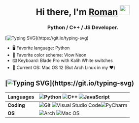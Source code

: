 <h1 align="center">Hi there, I'm <a href="https://romanche.ru/" target="_blank">Roman</a> 
<img src="https://github.com/blackcater/blackcater/raw/main/images/Hi.gif" height="32"/></h1>
<h3 align="center">Python / C++ / JS Developer.</h3>

[![Typing SVG](https://readme-typing-svg.herokuapp.com?size=30&lines=😉+About+Me:)](https://git.io/typing-svg)

- 🖥 Favorite language: Python
- 🎨 Favorite color scheme: Viow Neon
- ⌨️ Keyboard: Blade Pro with Kalih White switches
- 🐧 Current OS: Mac OS 12 (But Arch Linux in my ❤️)

[![Typing SVG](https://readme-typing-svg.herokuapp.com?size=30&lines=🔨+Technologies:)](https://git.io/typing-svg)
---
Languages | ![Python](https://img.shields.io/badge/python-%233776AB.svg?style=for-the-badge&logo=python&logoColor=white) ![C++](https://img.shields.io/badge/c++-%2300599C.svg?style=for-the-badge&logo=c%2B%2B&logoColor=white) ![JavaScript](https://img.shields.io/badge/javascript-%23323330.svg?style=for-the-badge&logo=javascript&logoColor=%23F7DF1E)
:--- | :---
**Coding** | ![Git](https://img.shields.io/badge/git-%23F05033.svg?style=for-the-badge&logo=git&logoColor=white) ![Visual Studio Code](https://img.shields.io/badge/Visual%20Studio%20Code-0078d7.svg?style=for-the-badge&logo=visual-studio-code&logoColor=white)![PyCharm](https://img.shields.io/badge/pycharm-143?style=for-the-badge&logo=pycharm&logoColor=black&color=black&labelColor=green) 
**OS** | ![Arch](https://img.shields.io/badge/Arch%20Linux-1793D1?logo=arch-linux&logoColor=fff&style=for-the-badge) ![Mac OS](https://img.shields.io/badge/mac%20os-000000?style=for-the-badge&logo=macos&logoColor=F0F0F0)
